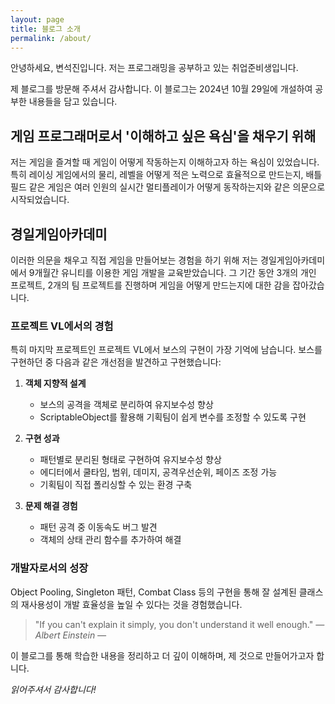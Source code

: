 ```yaml
---
layout: page
title: 블로그 소개
permalink: /about/
---
```

안녕하세요, 변석진입니다. 저는 프로그래밍을 공부하고 있는 취업준비생입니다.

제 블로그를 방문해 주셔서 감사합니다. 이 블로그는 2024년 10월 29일에 개설하여 공부한 내용들을 담고 있습니다.

## 게임 프로그래머로서 '이해하고 싶은 욕심'을 채우기 위해

저는 게임을 즐겨할 때 게임이 어떻게 작동하는지 이해하고자 하는 욕심이 있었습니다. 특히 레이싱 게임에서의 물리, 레벨을 어떻게 적은 노력으로 효율적으로 만드는지, 배틀필드 같은 게임은 여러 인원의 실시간 멀티플레이가 어떻게 동작하는지와 같은 의문으로 시작되었습니다.

## 경일게임아카데미

이러한 의문을 채우고 직접 게임을 만들어보는 경험을 하기 위해 저는 경일게임아카데미에서 9개월간 유니티를 이용한 게임 개발을 교육받았습니다. 그 기간 동안 3개의 개인 프로젝트, 2개의 팀 프로젝트를 진행하며 게임을 어떻게 만드는지에 대한 감을 잡아갔습니다.

### 프로젝트 VL에서의 경험

특히 마지막 프로젝트인 프로젝트 VL에서 보스의 구현이 가장 기억에 남습니다. 보스를 구현하던 중 다음과 같은 개선점을 발견하고 구현했습니다:

1. **객체 지향적 설계**
   - 보스의 공격을 객체로 분리하여 유지보수성 향상
   - ScriptableObject를 활용해 기획팀이 쉽게 변수를 조정할 수 있도록 구현

2. **구현 성과**
   - 패턴별로 분리된 형태로 구현하여 유지보수성 향상
   - 에디터에서 쿨타임, 범위, 데미지, 공격우선순위, 페이즈 조정 가능
   - 기획팀이 직접 폴리싱할 수 있는 환경 구축

3. **문제 해결 경험**
   - 패턴 공격 중 이동속도 버그 발견
   - 객체의 상태 관리 함수를 추가하여 해결

### 개발자로서의 성장

Object Pooling, Singleton 패턴, Combat Class 등의 구현을 통해 잘 설계된 클래스의 재사용성이 개발 효율성을 높일 수 있다는 것을 경험했습니다.

> "If you can't explain it simply, you don't understand it well enough." <cite>― Albert Einstein ―</cite>

이 블로그를 통해 학습한 내용을 정리하고 더 깊이 이해하며, 제 것으로 만들어가고자 합니다.

*읽어주셔서 감사합니다!*
